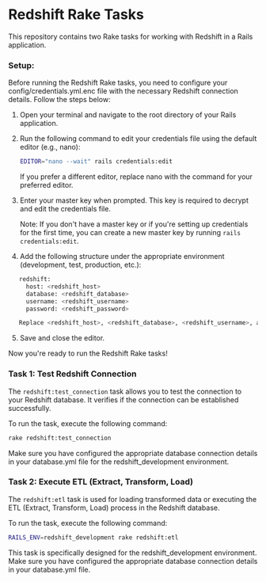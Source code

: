 # Redshift Rake Tasks

This repository contains two Rake tasks for working with Redshift in a Rails application.

### Setup:
Before running the Redshift Rake tasks, you need to configure your config/credentials.yml.enc file with the necessary Redshift connection details. Follow the steps below:

1. Open your terminal and navigate to the root directory of your Rails application.

2. Run the following command to edit your credentials file using the default editor (e.g., nano):

   ```bash 
   EDITOR="nano --wait" rails credentials:edit
   ```

   If you prefer a different editor, replace nano with the command for your preferred editor.

3. Enter your master key when prompted. This key is required to decrypt and edit the credentials file.

   Note: If you don't have a master key or if you're setting up credentials for the first time, you can create a new master key by running `rails credentials:edit`.

4. Add the following structure under the appropriate environment (development, test, production, etc.):
```bash
   redshift:
     host: <redshift_host>
     database: <redshift_database>
     username: <redshift_username>
     password: <redshift_password>

   Replace <redshift_host>, <redshift_database>, <redshift_username>, and <redshift_password> with your actual Redshift connection information.
```
5. Save and close the editor.

Now you're ready to run the Redshift Rake tasks!

### Task 1: Test Redshift Connection
The `redshift:test_connection` task allows you to test the connection to your Redshift database. It verifies if the connection can be established successfully.

To run the task, execute the following command:

```bash
rake redshift:test_connection
```

Make sure you have configured the appropriate database connection details in your database.yml file for the redshift_development environment.

### Task 2: Execute ETL (Extract, Transform, Load)

The `redshift:etl` task is used for loading transformed data or executing the ETL (Extract, Transform, Load) process in the Redshift database.

To run the task, execute the following command:

```bash
RAILS_ENV=redshift_development rake redshift:etl
```

This task is specifically designed for the redshift_development environment. Make sure you have configured the appropriate database connection details in your database.yml file.